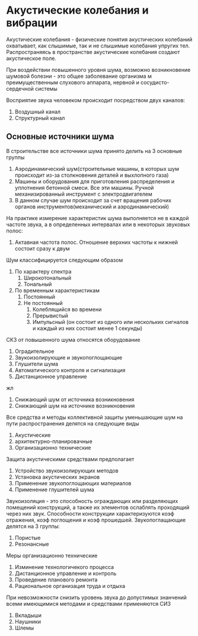 # Акустические колебания и вибрации
Акустические колебания - физические понятия акустических колебаний охватывает, как слышимые, так и не слышимые колебания упругих тел. Распространяясь в пространстве акустические колебания создают акустическое поле.

При воздействии повышенного уровня шума, возможно возникновение шумовой болезни - это общее заболевание организма м преимущественным слухового аппарата, нервной и сосудисто-сердечной системы

Восприятие звука человеком происходит посредством двух каналов: 
1. Воздушный канал
2. Структурный канал

## Основные источники шума
В строительстве все источники шума принято делить на 3 основные группы 
1. Аэродинамический шум(строительные машины, в которых шум происходит из-за столкновения деталей и выхлопного газа)
2. Машины и оборудования для приготовления распределения и уплотнения бетонной смеси. Все эти машины. Ручной механизированный инструмент с электродвигателем 
3. В данном случае шум происходит за счет вращения рабочих органов инструментов(механический и аэродинамический)

На практике измерение характеристик шума выполняется не в каждой частоте звука, а в определенных интервалах или в некоторых звуковых полос:
1. Актавная частота полос. Отношение верхних частоты к нижней состоит сразу к двум

Шум классифицируется следующим образом
1. По характеру спектра
	1. Широкотональный
	2. Тональный 
2. По временным характеристикам
	1. Постоянный
	2. Не постоянный
		1. Колеблящийся во времени
		2. Прерывистый 
		3. Импульсный (он состоит из одного или нескольких сигналов и каждый из них состоит менее 1 секунды)

СКЗ от повышенного шума относятся оборудование 
1. Оградительное 
2. Звукоизолирующие и звукопоглощающие
3. Глушители шума
4. Автоматического контроля и сигнализация 
5. Дистанционное управление  

жл
1. Снижающий шум от источника возникновения
2. Снижающий шум на источнике возникновения

Все средства и методы коллективной защиты уменьшающие шум на пути распространения делятся на следующие виды
1. Акустические 
2. архитектурно-планировачные 
3. Организационно технические 

Защита акустическими средствами предполагает 
1. Устройство звукоизолирующих методов
2. Установка акустических экранов
3. Применение звукопоглощающих материалов
4. Применение глушителей шума

Звукоизоляция - это способность ограждающих или разделяющих помещений конструкций, а также их элементов ослаблять проходящий через них звук. Способности конструкции характеризуются коэф отражения, коэф поглощения и коэф прошедшей. 
Звукопоглащающие делятся на 3 группы:
1. Пористые
2. Резонансные 

Меры организационно технические 
1. Изминение технологичекого процесса
2. Дистанционное управление и контроль
3. Проведение планового ремонта
4. Рациональное организация труда и отдыха

При невозможности снизить уровень звука до допустимых знанчений всеми имеющимися методами и средствами применяются СИЗ
1. Вкладыши 
2. Наушники 
3. Шлемы 
